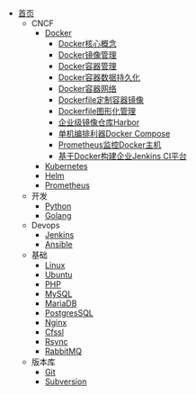 - [首页](/)
  - CNCF
    - [Docker](/zh-cn/docker/)
      - [Docker核心概念](/zh-cn/docker/Docker核心概念.md)
      - [Docker镜像管理](/zh-cn/docker/Docker镜像管理.md)
      - [Docker容器管理](/zh-cn/docker/Docker容器管理.md)
      - [Docker容器数据持久化](/zh-cn/docker/Docker容器数据持久化.md)
      - [Docker容器网络](/zh-cn/docker/Docker容器网络.md)
      - [Dockerfile定制容器镜像](/zh-cn/docker/Dockerfile定制容器镜像.md)
      - [Dockerfile图形化管理](/zh-cn/docker/Docker图形化管理.md)
      - [企业级镜像仓库Harbor](/zh-cn/docker/企业级镜像仓库Harbor.md)
      - [单机编排利器Docker Compose](/zh-cn/docker/DockerCompose.md)
      - [Prometheus监控Docker主机](/zh-cn/docker/Prometheus监控Docker主机.md)
      - [基于Docker构建企业Jenkins CI平台](/zh-cn/docker/基于Docker构建企业Jenkins平台.md)
    - [Kubernetes](zh-cn/k8s/)
    - [Helm](zh-cn/helm/)
    - [Prometheus](zh-cn/prometheus/)
  - 开发
    - [Python](/zh-cn/python/)
    - [Golang](/zh-cn/go/)
  - Devops
    - [Jenkins](zh-cn/jenkins/)
    - [Ansible](zh-cn/ansible/)
  - 基础
    - [Linux](zh-cn/linux/)
    - [Ubuntu](zh-cn/ubuntu/)
    - [PHP](zh-cn/php/)
    - [MySQL](/zh-cn/mysql/)
    - [MariaDB](/zh-cn/mariadb/)
    - [PostgresSQL](/zh-cn/postgressql/)
    - [Nginx](/zh-cn/nginx/)
    - [Cfssl](zh/../zh-cn/cfssl/)
    - [Rsync](zh-cn/rsync/)
    - [RabbitMQ](zh-cn/rabbitmq/)
  - 版本库
    - [Git](zh-cn/git/)
    - [Subversion](zh-cn/subversion/)
